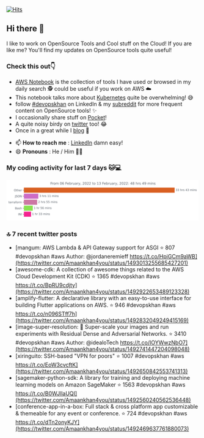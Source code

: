 [![Hits](https://hits.seeyoufarm.com/api/count/incr/badge.svg?url=https%3A%2F%2Fgithub.com%2Fakhan4u%2Fhit-counter&count_bg=%2379C83D&title_bg=%23555555&icon=&icon_color=%23E7E7E7&title=visits&edge_flat=false)](https://hits.seeyoufarm.com)

## Hi there 👋

I like to work on OpenSource Tools and Cool stuff on the Cloud! If you are like me? You'll find my updates on OpenSource tools quite useful!

### Check this out👇

* [AWS Notebook](https://histre.com/public/notebooks/dnllyanu/aws/) is the collection of tools I have used or browsed in my daily search 🕵️ could be useful if you work on AWS ☁️
* This notebook talks more about [Kubernetes](https://histre.com/public/notebooks/6uxdvo3y/kubernetes/) quite be overwhelming! 😅
* follow [#devopskhan](https://www.linkedin.com/feed/hashtag/devopskhan/) on LinkedIn & my [subreddit](https://www.reddit.com/r/devopskhan/) for more frequent content on OpenSource tools! ✨
* I occasionally share stuff on [Pocket](https://getpocket.com/@ej6g8d1dp2829A16a9Tf5d4T6bAMp3d8791rejDe86yem3bm4e14ex4fT4dluk29)!
* A quite noisy birdy on [twitter](https://twitter.com/Amaankhan4you) too! 😂
* Once in a great while I [blog](https://linuxparrot.com/) 😬


- 📫 **How to reach me** : [LinkedIn](https://www.linkedin.com/in/amaan-khan-linux-ninja) damn easy!
- 😄 **Pronouns** : He / Him 🤷‍♂️

### My coding activity for last 7 days 🐱💻

<img src="https://github.com/akhan4u/akhan4u/blob/main/images/stat.svg" alt="Amaan's Wakatime Activity!"/>

### 🔝 7 recent twitter posts
<!-- DEVDOJO:START -->
- [mangum: AWS Lambda &amp; API Gateway support for ASGI
⭐️ 807
#devopskhan #aws
Author: @jordaneremieff
https://t.co/HpiGCm9aWB](https://twitter.com/Amaankhan4you/status/1493013255685427201)
- [awesome-cdk: A collection of awesome things related to the AWS Cloud Development Kit &lpar;CDK&rpar;
⭐️ 1365
#devopskhan #aws
https://t.co/BpRU9cdjty](https://twitter.com/Amaankhan4you/status/1492922653489123328)
- [amplify-flutter: A declarative library with an easy-to-use interface for building Flutter applications on AWS.
⭐️ 946
#devopskhan #aws
https://t.co/n096STff7h](https://twitter.com/Amaankhan4you/status/1492832049249415169)
- [image-super-resolution: 🔎 Super-scale your images and run experiments with Residual Dense and Adversarial Networks.
⭐️ 3410
#devopskhan #aws
Author: @idealoTech
https://t.co/IOYWwzNbO7](https://twitter.com/Amaankhan4you/status/1492741447204098048)
- [xiringuito: SSH-based &quot;VPN for poors&quot;
⭐️ 1007
#devopskhan #aws
https://t.co/EoW3cvcftK](https://twitter.com/Amaankhan4you/status/1492650842553741313)
- [sagemaker-python-sdk: A library for training and deploying machine learning models on Amazon SageMaker
⭐️ 1563
#devopskhan #aws
https://t.co/B0WJllaUQI](https://twitter.com/Amaankhan4you/status/1492560240562536448)
- [conference-app-in-a-box: Full stack &amp; cross platform app customizable &amp; themeable for any event or conference.
⭐️ 724
#devopskhan #aws
https://t.co/dTn2onyKJY](https://twitter.com/Amaankhan4you/status/1492469637761880073)
<!-- DEVDOJO:END -->

<!-- ![Amaan's GitHub stats](https://github-readme-stats.vercel.app/api?username=akhan4u&count_private=true&show_icons=true&hide=contribs) -->
